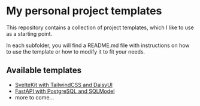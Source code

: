 # My personal project templates

This repository contains a collection of project templates, which I like to use as a starting point.

In each subfolder, you will find a README.md file with instructions on how to use the template or how to modify it to fit your needs.

## Available templates

- [SvelteKit with TailwindCSS and DaisyUI](./sveltekit)
- [FastAPI with PostgreSQL and SQLModel](./fastapi)
- more to come...

